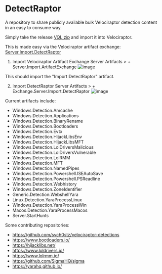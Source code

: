 # DetectRaptor
A repository to share publicly available bulk Velociraptor detection content in an easy to consume way.

Simply take the release [VQL zip](https://github.com/mgreen27/DetectRaptor/releases/download/DetectRaptor/DetectRaptorVQL.zip)
and import it into Velociraptor.  

This is made easy via the Velociraptor artifact exchange: [Server.Import.DetectRaptor](https://docs.velociraptor.app/exchange/artifacts/pages/detectraptor/)
1. Import Velociraptor Artifact Exchange
   Server Artifacts > + Server.Import.ArtifactExchange
![image](https://github.com/user-attachments/assets/b826c858-5e55-4896-a382-d58f2c7d8b96)

This should import the "Import DetectRaptor" artifact.

2. Import DetectRaptor
   Server Artifacts > + Exchange.Server.Import.DetectRaptor
![image](https://github.com/user-attachments/assets/d75ade94-455d-40a1-94be-ea45b8e0fa30)




Current artifacts include:
- Windows.Detection.Amcache
- Windows.Detection.Applications
- Windows.Detection.BinaryRename
- Windows.Detection.Bootloaders
- Windows.Detection.Evtx
- Windows.Detection.HijackLibsEnv
- Windows.Detection.HijackLibsMFT
- Windows.Detection.LolDriversMalicious
- Windows.Detection.LolDriversVulnerable
- Windows.Detection.LolRMM
- Windows.Detection.MFT
- Windows.Detection.NamedPipes
- Windows.Detection.Powershell.ISEAutoSave
- Windows.Detection.Powershell.PSReadline
- Windows.Detection.Webhistory
- Windows.Detection.ZoneIdentifier
- Generic.Detection.WebshellYara
- Linux.Detection.YaraProcessLinux
- Windows.Detection.YaraProcessWin
- Macos.Detection.YaraProcessMacos
- Server.StartHunts

Some contributing repositories:
- https://github.com/svch0stz/velociraptor-detections
- https://www.bootloaders.io/
- https://hijacklibs.net/
- https://www.loldrivers.io/
- https://www.lolrmm.io/
- https://github.com/SigmaHQ/sigma
- https://yarahq.github.io/
